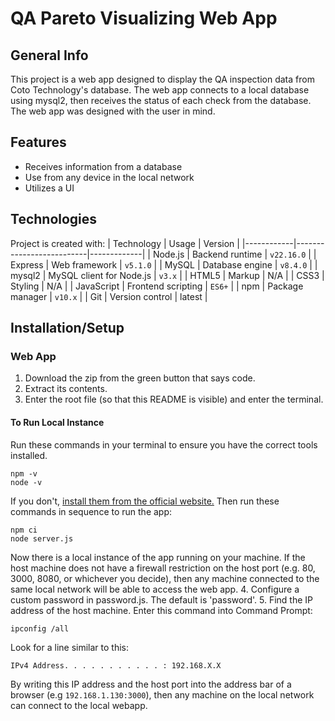 # QA Pareto Visualizing Web App
## General Info
This project is a web app designed to display the QA inspection data from Coto Technology's database.
The web app connects to a local database using mysql2, then receives the status of each check from the database. The web app was designed with the user in mind.
## Features
- Receives information from a database
- Use from any device in the local network
- Utilizes a UI
## Technologies
Project is created with:
| Technology | Usage                    | Version     |
|------------|--------------------------|-------------|
| Node.js    | Backend runtime          | `v22.16.0`  |
| Express    | Web framework            | `v5.1.0`    |
| MySQL      | Database engine          | `v8.4.0`    |
| mysql2     | MySQL client for Node.js | `v3.x`      |
| HTML5      | Markup                   | N/A         |
| CSS3       | Styling                  | N/A         |
| JavaScript | Frontend scripting       | `ES6+`      |
| npm        | Package manager          | `v10.x`     |
| Git        | Version control          | latest      |
## Installation/Setup
### Web App
1. Download the zip from the green button that says code.
2. Extract its contents.
3. Enter the root file (so that this README is visible) and enter the terminal.
#### To Run Local Instance
Run these commands in your terminal to ensure you have the correct tools installed.
```
npm -v
node -v
```
If you don't, [install them from the official website.](https://nodejs.org/en/download)
Then run these commands in sequence to run the app:
```
npm ci
node server.js
``` 
Now there is a local instance of the app running on your machine. If the host machine does not have a firewall restriction on the host port (e.g. 80, 3000, 8080, or whichever you decide), then any machine connected to the same local network will be able to access the web app.
4. Configure a custom password in password.js. The default is 'password'.
5. Find the IP address of the host machine.
Enter this command into Command Prompt:
```
ipconfig /all
```
Look for a line similar to this:
```
IPv4 Address. . . . . . . . . . . : 192.168.X.X
```
By writing this IP address and the host port into the address bar of a browser (e.g ```192.168.1.130:3000```), then any machine on the local network can connect to the local webapp.
